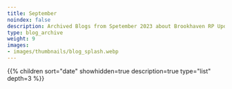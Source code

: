 ```yaml
---
title: September
noindex: false
description: Archived Blogs from Spetember 2023 about Brookhaven RP Updates, exciting news, and new findings
type: blog_archive
weight: 9
images:
- images/thumbnails/blog_splash.webp
---
```




{{% children sort="date" showhidden=true description=true type="list" depth=3 %}}
